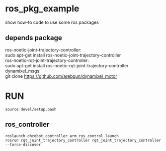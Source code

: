 # ros_pkg_example
show how-to code to use some ros packages  

## depends package
ros-noetic-joint-trajectory-controller:  
	sudo apt-get install ros-noetic-joint-trajectory-controller  
ros-noetic-rqt-joint-trajectory-controller:  
	sudo apt-get install ros-noetic-rqt-joint-trajectory-controller  
dynamixel_msgs:  
	git clone https://github.com/arebgun/dynamixel_motor  

# RUN
	source devel/setup.bash
## ros_controller
	roslaunch dhrobot_controller arm_ros_control.launch  
	rosrun rqt_joint_trajectory_controller rqt_joint_trajectory_controller --force-discover  
## 

	
